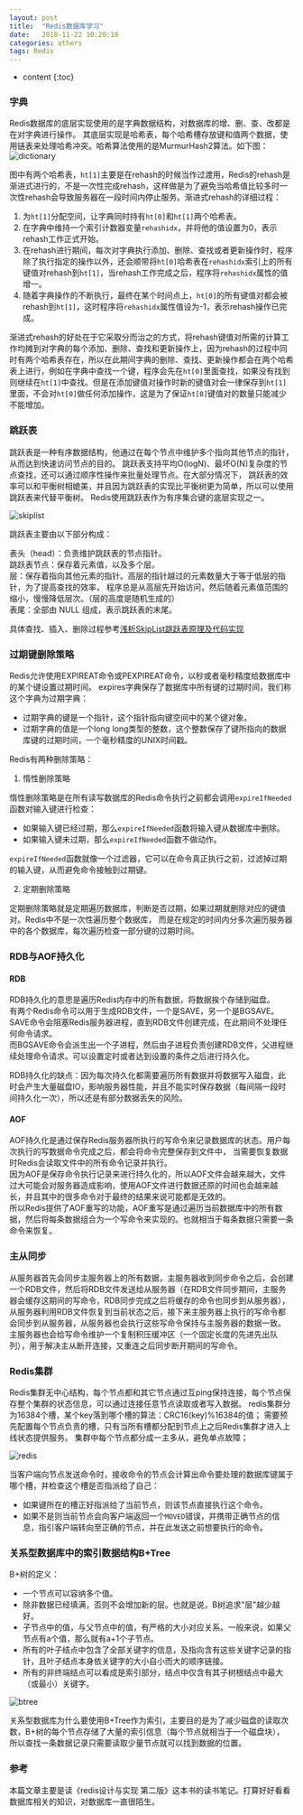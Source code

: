 ```yaml
---
layout: post
title:  "Redis数据库学习"
date:   2018-11-22 10:20:10
categories: others
tags: Redis
---
```


* content
{:toc}

### 字典

Redis数据库的底层实现使用的是字典数据结构，对数据库的增、删、查、改都是在对字典进行操作。
其底层实现是哈希表，每个哈希槽存放键和值两个数据，使用链表来处理哈希冲突。哈希算法使用的是MurmurHash2算法。如下图：   
![dictionary]({{"/css/pics/redis/dictionary.jpg"}})    

图中有两个哈希表，`ht[1]`主要是在rehash的时候当作过渡用，Redis的rehash是渐进式进行的，不是一次性完成rehash，这样做是为了避免当哈希值比较多时一次性rehash会导致服务器在一段时间内停止服务。渐进式rehash的详细过程：   
1. 为`ht[1]`分配空间，让字典同时持有`ht[0]`和`ht[1]`两个哈希表。
2. 在字典中维持一个索引计数器变量`rehashidx`，并将他的值设置为0，表示rehash工作正式开始。
3. 在rehash进行期间，每次对字典执行添加、删除、查找或者更新操作时，程序除了执行指定的操作以外，还会顺带将`ht[0]`哈希表在`rehashidx`索引上的所有键值对rehash到`ht[1]`，当rehash工作完成之后，程序将`rehashidx`属性的值增一。
4. 随着字典操作的不断执行，最终在某个时间点上，`ht[0]`的所有键值对都会被rehash到`ht[1]`，这时程序将`rehashidx`属性值设为-1，表示rehash操作已完成。

渐进式rehash的好处在于它采取分而治之的方式，将rehash键值对所需的计算工作均摊到对字典的每个添加、删除、查找和更新操作上，因为rehash的过程中同时有两个哈希表存在，所以在此期间字典的删除、查找、更新操作都会在两个哈希表上进行，例如在字典中查找一个键，程序会先在`ht[0]`里面查找，如果没有找到则继续在`ht[1]`中查找。但是在添加键值对操作时新的键值对会一律保存到`ht[1]`里面，不会对`ht[0]`做任何添加操作，这是为了保证`ht[0]`键值对的数量只能减少不能增加。

### 跳跃表

跳跃表是一种有序数据结构，他通过在每个节点中维护多个指向其他节点的指针，从而达到快速访问节点的目的。
跳跃表支持平均O(logN)、最坏O(N)复杂度的节点查找，还可以通过顺序性操作来批量处理节点。在大部分情况下，
跳跃表的效率可以和平衡树相媲美，并且因为跳跃表的实现比平衡树更为简单，所以可以使用跳跃表来代替平衡树。
Redis使用跳跃表作为有序集合键的底层实现之一。

![skiplist]({{"/css/pics/redis/skiplist.png"}})   

跳跃表主要由以下部分构成：

表头（head）：负责维护跳跃表的节点指针。   
跳跃表节点：保存着元素值，以及多个层。   
层：保存着指向其他元素的指针。高层的指针越过的元素数量大于等于低层的指针，为了提高查找的效率，  程序总是从高层先开始访问，然后随着元素值范围的缩小，慢慢降低层次。（层的高度是随机生成的）   
表尾：全部由 NULL 组成，表示跳跃表的末尾。   

具体查找、插入、删除过程参考[浅析SkipList跳跃表原理及代码实现](https://blog.csdn.net/ict2014/article/details/17394259)

### 过期键删除策略

Redis允许使用EXPIREAT命令或PEXPIREAT命令，以秒或者毫秒精度给数据库中的某个键设置过期时间。
expires字典保存了数据库中所有键的过期时间，我们称这个字典为过期字典：
* 过期字典的键是一个指针，这个指针指向键空间中的某个键对象。
* 过期字典的值是一个long long类型的整数，这个整数保存了键所指向的数据库键的过期时间，一个毫秒精度的UNIX时间戳。

Redis有两种删除策略：   

1. 惰性删除策略

惰性删除策略是在所有读写数据库的Redis命令执行之前都会调用`expireIfNeeded`函数对输入键进行检查：
* 如果输入键已经过期，那么`expireIfNeeded`函数将输入键从数据库中删除。
* 如果输入键未过期，那么`expireIfNeeded`函数不做动作。

`expireIfNeeded`函数就像一个过滤器，它可以在命令真正执行之前，过滤掉过期的输入键，从而避免命令接触到过期键。

2. 定期删除策略

定期删除策略就是定期遍历数据库，判断是否过期，如果过期就删除对应的键值对。Redis中不是一次性遍历整个数据库，
而是在规定的时间内分多次遍历服务器中的各个数据库，每次遍历检查一部分键的过期时间。

### RDB与AOF持久化

#### RDB

RDB持久化的意思是遍历Redis内存中的所有数据，将数据挨个存储到磁盘。   
有两个Redis命令可以用于生成RDB文件，一个是SAVE，另一个是BGSAVE。SAVE命令会阻塞Redis服务器进程，直到RDB文件创建完成，在此期间不处理任何命令请求。   
而BGSAVE命令会派生出一个子进程，然后由子进程负责创建RDB文件，父进程继续处理命令请求。可以设置定时或者达到设置的条件之后进行持久化。

RDB持久化的缺点：因为每次持久化都需要遍历所有数据并将数据写入磁盘，此时会产生大量磁盘IO，影响服务器性能，并且不能实时保存数据（每间隔一段时间持久化一次），所以还是有部分数据丢失的风险。

#### AOF

AOF持久化是通过保存Redis服务器所执行的写命令来记录数据库的状态。用户每次执行的写数据命令完成之后，都会将命令完整保存到文件中，
当需要恢复数据时Redis会读取文件中的所有命令记录并执行。   
因为AOF是保存命令执行记录来进行持久化的，所以AOF文件会越来越大，文件过大可能会对服务器造成影响，使用AOF文件进行数据还原的时间也会越来越长，并且其中的很多命令对于最终的结果来说可能都是无效的。   
所以Redis提供了AOF重写的功能，AOF重写是通过遍历当前数据库中的所有数据，然后将每条数据组合为一个写命令来实现的。也就相当于每条数据只需要一条命令来恢复。   

### 主从同步

从服务器首先会同步主服务器上的所有数据，主服务器收到同步命令之后，会创建一个RDB文件，然后将RDB文件发送给从服务器（在RDB文件同步期间，主服务器会缓存这期间的写命令，RDB同步完成之后将缓存的命令也同步到从服务器），
从服务器利用RDB文件恢复到当前状态之后，接下来主服务器上执行的写命令都会同步到从服务器，从服务器也会执行这些写命令保持与主服务器的数据一致。   
主服务器也会给写命令维护一个复制积压缓冲区（一个固定长度的先进先出队列），用于解决主从断开连接，又重连之后同步断开期间的写命令。

### Redis集群

Redis集群无中心结构，每个节点都和其它节点通过互ping保持连接，每个节点保存整个集群的状态信息，可以通过连接任意节点读取或者写入数据。
redis集群分为16384个槽，某个key落到哪个槽的算法：CRC16(key)%16384的值；
需要预先配置每个节点负责的槽，只有当所有槽都分配到节点上之后Redis集群才进入上线状态提供服务。
集群中每个节点都分成一主多从，避免单点故障；

![redis]({{"/css/pics/redis/redis.jpg"}})

当客户端向节点发送命令时，接收命令的节点会计算出命令要处理的数据库键属于哪个槽，并检查这个槽是否指派给了自己：
* 如果键所在的槽正好指派给了当前节点，则该节点直接执行这个命令。
* 如果不是则当前节点会向客户端返回一个`MOVED`错误，并携带正确节点的信息，指引客户端转向至正确的节点，并在此发送之前想要执行的命令。


### 关系型数据库中的索引数据结构B+Tree

B+树的定义：   
* 一个节点可以容纳多个值。
* 除非数据已经填满，否则不会增加新的层。也就是说，B树追求"层"越少越好。
* 子节点中的值，与父节点中的值，有严格的大小对应关系。一般来说，如果父节点有a个值，那么就有a+1个子节点。
* 所有的叶子结点中包含了全部关键字的信息，及指向含有这些关键字记录的指针，且叶子结点本身依关键字的大小自小而大的顺序链接。
* 所有的非终端结点可以看成是索引部分，结点中仅含有其子树根结点中最大（或最小）关键字。

![btree]({{"/css/pics/redis/btree.png"}})

关系型数据库为什么要使用B+Tree作为索引，主要目的是为了减少磁盘的读取次数，B+树的每个节点存储了大量的索引信息（每个节点就相当于一个磁盘块），
所以查找一条数据记录只需要读取少量节点就可以找到数据的位置。

### 参考

本篇文章主要是读《redis设计与实现 第二版》这本书的读书笔记。打算好好看看数据库相关的知识，对数据库一直很陌生。

